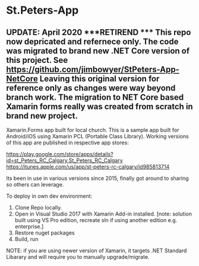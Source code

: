 # St.Peters-App
UPDATE: April 2020 ***RETIREND ***
This repo now depricated and refernece only. The code was migrated to brand new .NET Core version of this project. See https://github.com/jimbowyer/StPeters-App-NetCore Leaving this original version for reference only as changes were way beyond branch work. The migration to NET Core based Xamarin forms really was created from scratch in brand new project.
------------------------------------------------------------------------------
Xamarin.Forms app built for local church. This is a sample app built for Android/iOS using Xamarin PCL (Portable Class Library). Working versions of this app are published in respective app stores:

https://play.google.com/store/apps/details?id=st_Peters_RC_Calgary.St_Peters_RC_Calgary <br/>
https://itunes.apple.com/us/app/st-peters-rc-calgary/id985813714

Its been in use in various versions since 2015, finally got around to sharing so others can leverage.

To deploy in own dev environment:
1. Clone Repo locally.
2. Open in Visual Studio 2017 with Xamarin Add-in installed. 
     [note: solution built using VS Pro edition, recreate sln if using another edition e.g. enterprise.]
2. Restore nuget packages
3. Build, run 

NOTE: if you are using newer version of Xamarin, it targets .NET Standard Libarary and will require you to manually upgrade/migrate. 
